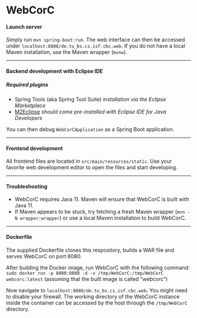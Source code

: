# WebCorC

#### Launch server

Simply run `mvn spring-boot:run`. The web interface can then be accessed under `localhost:8080/de.tu_bs.cs.isf.cbc.web`.
If you do not have a local Maven installation, use the Maven wrapper (`mvnw`).

---
#### Backend development with Eclipse IDE

##### Required plugins
* Spring Tools (aka Spring Tool Suite) *installation via the Eclipse Marketplace*
* [M2Eclipse](https://www.eclipse.org/m2e/) *should come pre-installed with Eclipse IDE for Java Developers*

You can then debug `WebCorCApplication` as a Spring Boot application.

----
#### Frontend development

All frontend files are located in `src/main/resources/static`.
Use your favorite web development editor to open the files and start
developing. 

---
#### Troubleshooting

* WebCorC requires Java 11. Maven will ensure that WebCorC is built with Java 11.
* If Maven appears to be stuck, try fetching a fresh Maven wrapper (`mvn -N wrapper:wrapper`) or use a local Maven installation to build WebCorC.

---
#### Dockerfile

The supplied Dockerfile clones this respository, builds a WAR file and serves WebCorC on port 8080.

After building the Docker image, run WebCorC with the following command:
`sudo docker run -p 8080:8080 -d -v /tmp/WebCorC:/tmp/WebCorC webcorc:latest`
(assuming that the built image is called "webcorc")

Now navigate to `localhost:8080/de.tu_bs.cs.isf.cbc.web`. You might need to disable your firewall.
The working directory of the WebCorC instance inside the container can be accessed by the host through the `/tmp/WebCorC` directory.